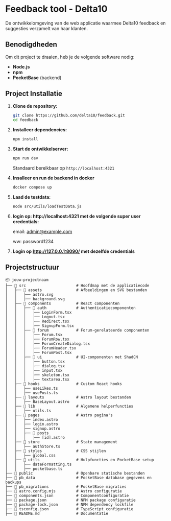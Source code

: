 # Feedback tool - Delta10
De ontwikkelomgeving van de web applicatie waarmee Delta10 feedback en suggesties verzamelt van haar klanten.

## Benodigdheden

Om dit project te draaien, heb je de volgende software nodig:

- **Node.js** 
- **npm** 
- **PocketBase** (backend)

## Project Installatie

1. **Clone de repository:**
   ```sh
   git clone https://github.com/delta10/feedback.git
   cd feedback
   ```

2. **Installeer dependencies:**
   ```sh
   npm install
   ```

3. **Start de ontwikkelserver:**
   ```sh
   npm run dev
   ```
   Standaard bereikbaar op `http://localhost:4321`


4. **Insalleer en run de backend in docker**
   ```sh
   docker compose up
   ```
5. **Laad de testdata:**
   ```sh
   node src/utils/loadTestData.js  
   ```
6. **login op: http://localhost:4321 met de volgende super user credentials:**

   email: admin@example.com

   ww: password1234


7. **Login op http://127.0.0.1:8090/ met dezelfde credentials**

## Projectstructuur

```plaintext
📦 jouw-projectnaam
├── 📂 src                      # Hoofdmap met de applicatiecode
│   ├── 📂 assets               # Afbeeldingen en SVG bestanden
│   │   ├── astro.svg
│   │   ├── background.svg
│   ├── 📂 components           # React componenten
│   │   ├── 📂 auth             # Authenticatiecomponenten
│   │   │   ├── LoginForm.tsx
│   │   │   ├── Logout.tsx
│   │   │   ├── Redirect.tsx
│   │   │   ├── SignupForm.tsx
│   │   ├── 📂 forum            # Forum-gerelateerde componenten
│   │   │   ├── Forum.tsx
│   │   │   ├── ForumRow.tsx
│   │   │   ├── ForumCreateDialog.tsx
│   │   │   ├── ForumHeader.tsx
│   │   │   ├── ForumPost.tsx
│   │   ├── 📂 ui               # UI-componenten met ShadCN
│   │   │   ├── button.tsx
│   │   │   ├── dialog.tsx
│   │   │   ├── input.tsx
│   │   │   ├── skeleton.tsx
│   │   │   ├── textarea.tsx
│   ├── 📂 hooks                # Custom React hooks
│   │   ├── useLikes.ts
│   │   ├── usePosts.ts
│   ├── 📂 layouts              # Astro layout bestanden
│   │   ├── BaseLayout.astro
│   ├── 📂 lib                  # Algemene helperfuncties
│   │   ├── utils.ts
│   ├── 📂 pages                # Astro pagina's
│   │   ├── index.astro
│   │   ├── login.astro
│   │   ├── signup.astro
│   │   ├── 📂 posts
│   │   │   ├── [id].astro
│   ├── 📂 store                # State management
│   │   ├── authStore.ts
│   ├── 📂 styles               # CSS stijlen
│   │   ├── global.css
│   ├── 📂 utils                # Hulpfuncties en PocketBase setup
│   │   ├── dateFormatting.ts
│   │   ├── pocketbase.ts
├── 📂 public                   # Openbare statische bestanden
├── 📂 pb_data                  # PocketBase database gegevens en backups
├── 📂 pb_migrations            # PocketBase migraties
├── 📄 astro.config.mjs         # Astro configuratie
├── 📄 components.json          # Componentconfiguratie
├── 📄 package.json             # NPM package configuratie
├── 📄 package-lock.json        # NPM dependency lockfile
├── 📄 tsconfig.json            # TypeScript configuratie
├── 📄 README.md                # Documentatie
```